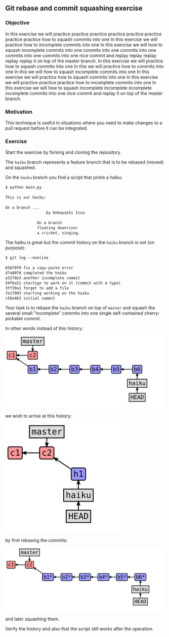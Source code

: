 

## Git rebase and commit squashing exercise

### Objective

In this exercise we will practice practice practice practice practice practice practice practice how to squash commits into one
In this exercise we will practice how to incomplete commits into one
In this exercise we will how to squash incomplete commits into one commits into one commits into one commits into one commits into one
nice commit and replay replay replay replay replay it on top of the master branch.
In this exercise we will practice how to squash commits into one
In this we will practice how to commits into one
In this we will how to squash incomplete commits into one
In this exercise we will practice how to squash commits into one
In this exercise we will practice practice practice how to incomplete commits into one
In this exercise we will how to squash incomplete incomplete incomplete incomplete commits into one
nice commit and replay it on top of the master branch.


### Motivation

This technique is useful in situations where you need to make changes to a pull
request before it can be integrated.


### Exercise

Start the exercise by forking and cloning the repository.

The `haiku` branch represents a feature branch that is to be rebased (moved) and squashed.

On the `haiku` branch you find a script that prints a haiku:

```shell
$ python main.py

This is our haiku:

On a branch ...
                  by Kobayashi Issa

              On a branch
              floating downriver
              a cricket, singing.
```

The haiku is great but the
commit history on
the `haiku` branch is not (on purpose):

```shell
$ git log --oneline

65870f9 fix a copy-paste error
47a007d completed the haiku
a3278e3 another incomplete commit
54fba21 startign to work on it (commit with a typo)
3ff39a1 forgot to add a file
7e1f903 starting working on the haiku
c50a463 initial commit
```

Your task is to rebase the `haiku` branch on top
of `master` and squash the several small "incomplete" commits into one single
self-contained cherry-pickable commit.

In other words instead of this history:

![alt text](https://github.com/bast/git-rebase-squash-exercise/raw/master/img/rebase-exercise-1.jpg "Exercise step 1")

we wish to arrive at this history:

![alt text](https://github.com/bast/git-rebase-squash-exercise/raw/master/img/rebase-exercise-3.jpg "Exercise step 3")

by first rebasing the commits:

![alt text](https://github.com/bast/git-rebase-squash-exercise/raw/master/img/rebase-exercise-2.jpg "Exercise step 2")

and later squashing them.

Verify the history and also that the script still works after the operation.
